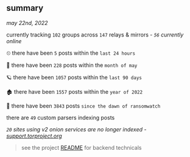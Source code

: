 
## summary
_may 22nd, 2022_

currently tracking `102` groups across `147` relays & mirrors - _`56` currently online_

⏲ there have been `5` posts within the `last 24 hours`

🦈 there have been `228` posts within the `month of may`

🪐 there have been `1057` posts within the `last 90 days`

🏚 there have been `1557` posts within the `year of 2022`

🦕 there have been `3843` posts `since the dawn of ransomwatch`

there are `49` custom parsers indexing posts

_`20` sites using v2 onion services are no longer indexed - [support.torproject.org](https://support.torproject.org/onionservices/v2-deprecation/)_

> see the project [README](https://github.com/joshhighet/ransomwatch#ransomwatch--) for backend technicals
